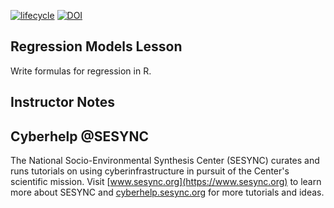 [![lifecycle](https://img.shields.io/badge/lifecycle-stable-brightgreen.svg)](https://github.com/SESYNC-ci/sesync-ci.github.io/blob/master/lesson/lesson-lifecycle.md#stable)
[![DOI](https://zenodo.org/badge/DOI/10.5281/zenodo.5710829.svg)](https://doi.org/10.5281/zenodo.5710829)

## Regression Models Lesson

Write formulas for regression in R.

## Instructor Notes

## Cyberhelp @SESYNC

The National Socio-Environmental Synthesis Center (SESYNC) curates and runs
tutorials on using cyberinfrastructure in pursuit of the Center's scientific
mission. Visit [www.sesync.org](https://www.sesync.org) to learn more about
SESYNC and [cyberhelp.sesync.org](https://cyberhelp.sesync.org) for more
tutorials and ideas.
